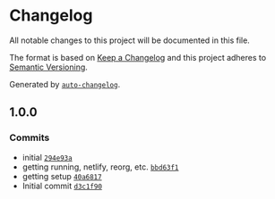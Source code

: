 # Changelog

All notable changes to this project will be documented in this file.

The format is based on [Keep a Changelog](https://keepachangelog.com/en/1.0.0/)
and this project adheres to [Semantic Versioning](https://semver.org/spec/v2.0.0.html).

Generated by [`auto-changelog`](https://github.com/CookPete/auto-changelog).

## 1.0.0

### Commits

- initial [`294e93a`](https://github.com/batmanwgd/batmanwgd/commit/294e93a4716ed801d7a2db9d48ff1b42c3d4657e)
- getting running, netlify, reorg, etc. [`bbd63f1`](https://github.com/batmanwgd/batmanwgd/commit/bbd63f117f813b53e160e243b1e2a7508a5412dd)
- getting setup [`40a6817`](https://github.com/batmanwgd/batmanwgd/commit/40a6817f74de1b8adf15eaffb6ca8721d9c12343)
- Initial commit [`d3c1f90`](https://github.com/batmanwgd/batmanwgd/commit/d3c1f902ab54bd2d378e6716ff6e1cb0e6638e88)
